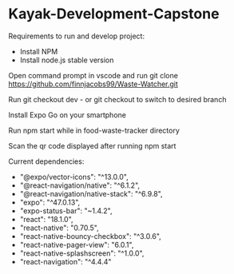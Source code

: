 # Kayak-Development-Capstone

Requirements to run and develop project:

- Install NPM
- Install node.js stable version

Open command prompt in vscode and run git clone https://github.com/finnjacobs99/Waste-Watcher.git

Run git checkout dev - or git checkout <branch> to switch to desired branch

Install Expo Go on your smartphone

Run npm start while in food-waste-tracker directory

Scan the qr code displayed after running npm start

Current dependencies:

- "@expo/vector-icons": "^13.0.0",
- "@react-navigation/native": "^6.1.2",
- "@react-navigation/native-stack": "^6.9.8",
- "expo": "^47.0.13",
- "expo-status-bar": "~1.4.2",
- "react": "18.1.0",
- "react-native": "0.70.5",
- "react-native-bouncy-checkbox": "^3.0.6",
- "react-native-pager-view": "6.0.1",
- "react-native-splashscreen": "^1.0.0",
- "react-navigation": "^4.4.4"
